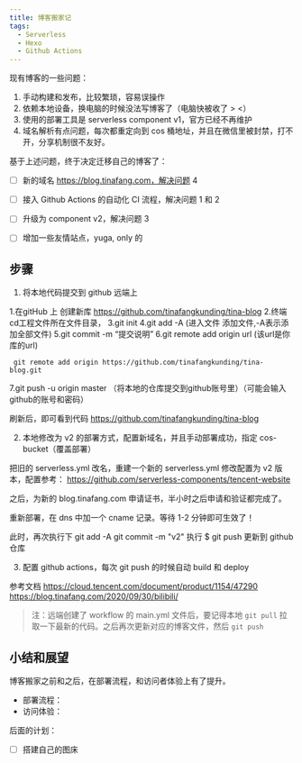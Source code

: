 ```yaml
---
title: 博客搬家记
tags:
  - Serverless
  - Hexo
  - Github Actions
---
```


现有博客的一些问题：
1. 手动构建和发布，比较繁琐，容易误操作
2. 依赖本地设备，换电脑的时候没法写博客了（电脑快被收了 > <）
3. 使用的部署工具是 serverless component v1，官方已经不再维护
4. 域名解析有点问题，每次都重定向到 cos 桶地址，并且在微信里被封禁，打不开，分享机制很不友好。

基于上述问题，终于决定迁移自己的博客了：
- [ ] 新的域名
https://blog.tinafang.com，解决问题 4
- [ ] 接入 Github Actions 的自动化 CI 流程，解决问题 1 和 2
- [ ] 升级为 component v2，解决问题 3
- [ ] 增加一些友情站点，yuga, only 的


## 步骤

1. 将本地代码提交到 github 远端上

1.在gitHub 上 创建新库 https://github.com/tinafangkunding/tina-blog
2.终端cd工程文件所在文件目录，
3.git init
4.git add -A (进入文件 添加文件,-A表示添加全部文件)
5.git commit -m “提交说明”
6.git remote add origin url (该url是你库的url)
```
 git remote add origin https://github.com/tinafangkunding/tina-blog.git
```
7.git push -u origin master （将本地的仓库提交到github账号里）（可能会输入github的账号和密码） 

刷新后，即可看到代码 https://github.com/tinafangkunding/tina-blog 

2. 本地修改为 v2 的部署方式，配置新域名，并且手动部署成功，指定 cos-bucket（覆盖部署）

把旧的 serverless.yml 改名，重建一个新的 serverless.yml
修改配置为 v2 版本，配置参考：
https://github.com/serverless-components/tencent-website

之后，为新的 blog.tinafang.com 申请证书，半小时之后申请和验证都完成了。

重新部署，在 dns 中加一个 cname 记录。等待 1-2 分钟即可生效了！

此时，再次执行下 
git add -A
git commit -m "v2"
执行 $ git push 更新到 github 仓库

3. 配置 github actions，每次 git push 的时候自动 build 和 deploy

参考文档 https://cloud.tencent.com/document/product/1154/47290
https://blog.tinafang.com/2020/09/30/bilibili/

> 注：远端创建了 workflow 的 main.yml 文件后，要记得本地 `git pull` 拉取一下最新的代码。之后再次更新对应的博客文件，然后 `git push`

## 小结和展望

博客搬家之前和之后，在部署流程，和访问者体验上有了提升。

- 部署流程：
- 访问体验：

后面的计划：
- [ ] 搭建自己的图床
